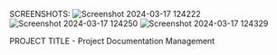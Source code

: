 SCREENSHOTS:
![Screenshot 2024-03-17 124222](https://github.com/MathanKumararivalagan/Project-Documentation-management/assets/155807290/87118e71-6a6d-41b3-8932-37c8b7c00c62)
![Screenshot 2024-03-17 124250](https://github.com/MathanKumararivalagan/Project-Documentation-management/assets/155807290/5dd80362-3724-4d9a-86f6-eeca3ee69abe)
![Screenshot 2024-03-17 124329](https://github.com/MathanKumararivalagan/Project-Documentation-management/assets/155807290/fd1ccbc7-a76e-41f4-9c04-4c3d2be63c1f)

PROJECT TITLE - Project Documentation Management
